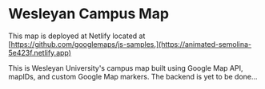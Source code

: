 # Wesleyan Campus Map

This map is deployed at Netlify located at
[https://github.com/googlemaps/js-samples.](https://animated-semolina-5e423f.netlify.app)

This is Wesleyan University's campus map built using Google Map API, mapIDs, and custom Google Map markers. The backend is yet to be done...
